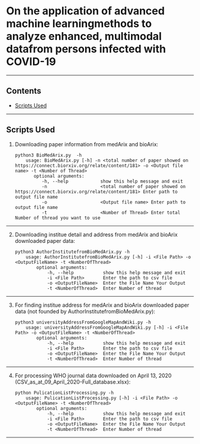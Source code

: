 # On the application of advanced machine learningmethods to analyze enhanced, multimodal datafrom persons infected with COVID-19

----
## Contents ##
* [Scripts Used](#Scripts-Used)

----
## Scripts Used ##
1. Downloading paper information from medArix and bioArix:
    ```
    python3 BioMedArix.py  -h
        usage: BioMedArix.py [-h] -n <total number of paper showed on https://connect.biorxiv.org/relate/content/181> -o <Output file name> -t <Number of Thread>
           optional arguments:
              -h, --help            show this help message and exit
              -n                    <total number of paper showed on https://connect.biorxiv.org/relate/content/181> Enter path to output file name
              -o                    <Output file name> Enter path to output file name
              -t                    <Number of Thread> Enter total Number of thread you want to use
    ```
----
2. Downloading institue detail and address from medArix and bioArix downloaded paper data:
    ```
    python3 AuthorInstitutefromBioMedArix.py -h
        usage: AuthorInstitutefromBioMedArix.py [-h] -i <File Path> -o  <OutputFileName> -t <NumberOfThread>
            optional arguments:
                -h, --help           show this help message and exit
                -i <File Path>       Enter the path to csv file
                -o <OutputFileName>  Enter the File Name Your Output
                -t <NumberOfThread>  Enter Number of thread
    ```
----
3. For finding institue address for medArix and bioArix downloaded paper data (not founded by AuthorInstitutefromBioMedArix.py):
    ```
    python3 universityAddressFromGoogleMapAndWiki.py -h
        usage: universityAddressFromGoogleMapAndWiki.py [-h] -i <File Path> -o <OutputFileName> -t <NumberOfThread>
            optional arguments:
                -h, --help           show this help message and exit
                -i <File Path>       Enter the path to csv file
                -o <OutputFileName>  Enter the File Name Your Output
                -t <NumberOfThread>  Enter Number of thread
    ```
----
4. For processing WHO journal data downloaded on April 13, 2020 (CSV_as_at_09_April_2020-Full_database.xlsx):
    ```
    python PulicationListProcessing.py -h
        usage: PulicationListProcessing.py [-h] -i <File Path> -o <OutputFileName> -t <NumberOfThread>
            optional arguments:
                -h, --help           show this help message and exit
                -i <File Path>       Enter the path to csv file
                -o <OutputFileName>  Enter the File Name Your Output
                -t <NumberOfThread>  Enter Number of thread
    ```

----